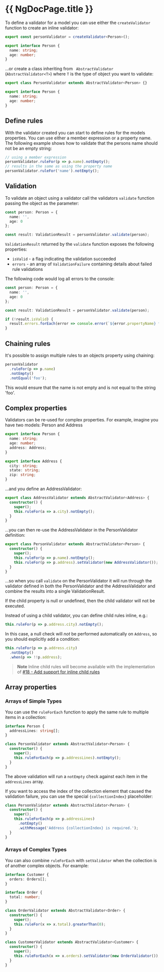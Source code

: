 # {{ NgDocPage.title }}

To define a validator for a model you can use either the `createValidator` function to create an inline validator:

```typescript group="createValidator" name="validator"
export const personValidator = createValidator<Person>();
```

```typescript group="createValidator" name="model"
export interface Person {
  name: string;
  age: number;
}
```

...or create a class inheriting from ` AbstractValidator` (`AbstractValidator<T>`) where `T` is the type of object you want to validate:

```typescript group="abstractValidator" name="validator"
export class PersonValidator extends AbstractValidator<Person> {}
```

```typescript group="abstractValidator" name="model"
export interface Person {
  name: string;
  age: number;
}
```

## Define rules

With the validator created you can start to define rules for the models properties. You can use either a member expression or a property name. The following example shows how to validate that the persons name should not be an empty string:

```typescript
// using a member expression
personValidator.ruleFor(p => p.name).notEmpty();
// results in the same as using the property name
personValidator.ruleFor('name').notEmpty();
```

## Validation

To validate an object using a validator call the validators `validate` function passing the object as the parameter:

```typescript
const person: Person = {
  name: '',
  age: 0
};

const result: ValidationResult = personValidator.validate(person);
```

`ValidationResult` returned by the `validate` function exposes the following properties:

- `isValid` - a flag indicating the validation succeeded
- `errors` - an array of `ValidationFailure` containing details about failed rule validations

The following code would log all errors to the console:

```typescript
const person: Person = {
  name: '',
  age: 0
};

const result: ValidationResult = personValidator.validate(person);

if (!result.isValid) {
  result.errors.forEach(error => console.error(`${error.propertyName} failed validation. Error was:`, error.message));
}
```

## Chaining rules

It's possible to assign multiple rules to an objects property using chaining:

```typescript
personValidator
  .ruleFor(p => p.name)
  .notEmpty()
  .notEqual('foo');
```

This would ensure that the name is not empty and is not equal to the string 'foo'.

## Complex properties

Validators can be re-used for complex properties. For example, imagine you have two models: Person and Address

```typescript
export interface Person {
  name: string;
  age: number;
  address: Address;
}

export interface Address {
  city: string;
  state: string;
  zip: string;
}
```

...and you define an AddressValidator:

```typescript
export class AddressValidator extends AbstractValidator<Address> {
  constructor() {
    super();
    this.ruleFor(a => a.city).notEmpty();
  }
}
```

...you can then re-use the AddressValidator in the PersonValidator definition:

```typescript
export class PersonValidator extends AbstractValidator<Person> {
  constructor() {
    super();
    this.ruleFor(p => p.name).notEmpty();
    this.ruleFor(p => p.address).setValidator(new AddressValidator());
  }
}
```

...so when you call `validate` on the PersonValidator it will run through the validator defined in both the PersonValidator and the AddressValidator and combine the results into a single ValidationResult.

If the child property is null or undefined, then the child validator will not be executed.

Instead of using a child validator, you can define child rules inline, e.g.:

```typescript
this.ruleFor(p => p.address.city).notEmpty();
```

In this case, a null check will _not_ be performed automatically on `Address`, so you should explicitly add a condition:

```typescript
this.ruleFor(p => p.address.city)
  .notEmpty()
  .when(p => !!p.address);
```

> **Note**
> Inline child rules will become available with the implementation of [#18 - Add support for inline child rules](https://github.com/bohoffi/ts-fluentvalidation/issues/18)

## Array properties

### Arrays of Simple Types

You can use the `ruleForEach` function to apply the same rule to multiple items in a collection:

```typescript
interface Person {
  addressLines: string[];
}
```

```typescript
class PersonValidator extends AbstractValidator<Person> {
  constructor() {
    super();
    this.ruleForEach(p => p.addressLines).notEmpty();
  }
}
```

The above validation will run a `notEmpty` check against each item in the `addressLines` array.

If you want to access the index of the collection element that caused the validation failure, you can use the special `{collectionIndex}` placeholder:

```typescript
class PersonValidator extends AbstractValidator<Person> {
  constructor() {
    super();
    this.ruleForEach(p => p.addressLines)
      .notEmpty()
      .withMessage('Address {collectionIndex} is required.');
  }
}
```

### Arrays of Complex Types

You can also combine `ruleForEach` with `setValidator` when the collection is of another complex objects. For example:

```typescript
interface Customer {
  orders: Orders[];
}

interface Order {
  total: number;
}
```

```typescript
class OrderValidator extends AbstractValidator<Order> {
  constructor() {
    super();
    this.ruleFor(x => x.total).greaterThan(0);
  }
}

class CustomerValidator extends AbstractValidator<Customer> {
  constructor() {
    super();
    this.ruleForEach(x => x.orders).setValidator(new OrderValidator());
  }
}
```
